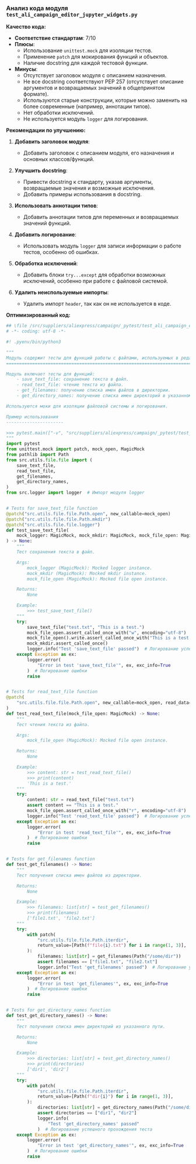 ### **Анализ кода модуля `test_ali_campaign_editor_jupyter_widgets.py`**

**Качество кода:**

- **Соответствие стандартам**: 7/10
- **Плюсы**:
    - Использование `unittest.mock` для изоляции тестов.
    - Применение `patch` для мокирования функций и объектов.
    - Наличие docstring для каждой тестовой функции.
- **Минусы**:
    - Отсутствует заголовок модуля с описанием назначения.
    - Не все docstring соответствуют PEP 257 (отсутствует описание аргументов и возвращаемых значений в общепринятом формате).
    - Используются старые конструкции, которые можно заменить на более современные (например, аннотации типов).
    - Нет обработки исключений.
    - Не используется модуль `logger` для логирования.

**Рекомендации по улучшению:**

1.  **Добавить заголовок модуля**:
    - Добавить заголовок с описанием модуля, его назначения и основных классов/функций.

2.  **Улучшить docstring**:
    - Привести docstring к стандарту, указав аргументы, возвращаемые значения и возможные исключения.
    - Добавить примеры использования в docstring.

3.  **Использовать аннотации типов**:
    - Добавить аннотации типов для переменных и возвращаемых значений функций.

4.  **Добавить логирование**:
    - Использовать модуль `logger` для записи информации о работе тестов, особенно об ошибках.

5.  **Обработка исключений**:
    - Добавить блоки `try...except` для обработки возможных исключений, особенно при работе с файловой системой.

6.  **Удалить неиспользуемые импорты**:
    - Удалить импорт `header`, так как он не используется в коде.

**Оптимизированный код:**

```python
## \file /src/suppliers/aliexpress/campaign/_pytest/test_ali_campaign_editor_jupyter_widgets.py
# -*- coding: utf-8 -*-

#! .pyenv/bin/python3

"""
Модуль содержит тесты для функций работы с файлами, используемых в редакторе кампаний AliExpress.
==========================================================================================

Модуль включает тесты для функций:
    - save_text_file: сохранение текста в файл.
    - read_text_file: чтение текста из файла.
    - get_filenames: получение списка имен файлов в директории.
    - get_directory_names: получение списка имен директорий в указанном пути.

Используются моки для изоляции файловой системы и логирования.

Пример использования
----------------------

>>> pytest.main(["-v", "src/suppliers/aliexpress/campaign/_pytest/test_ali_campaign_editor_jupyter_widgets.py"])
"""
import pytest
from unittest.mock import patch, mock_open, MagicMock
from pathlib import Path
from src.utils.file.file import (
    save_text_file,
    read_text_file,
    get_filenames,
    get_directory_names,
)
from src.logger import logger  # Импорт модуля logger


# Tests for save_text_file function
@patch("src.utils.file.file.Path.open", new_callable=mock_open)
@patch("src.utils.file.file.Path.mkdir")
@patch("src.utils.file.file.logger")
def test_save_text_file(
    mock_logger: MagicMock, mock_mkdir: MagicMock, mock_file_open: MagicMock
) -> None:
    """
    Тест сохранения текста в файл.

    Args:
        mock_logger (MagicMock): Mocked logger instance.
        mock_mkdir (MagicMock): Mocked mkdir instance.
        mock_file_open (MagicMock): Mocked file open instance.

    Returns:
        None

    Example:
        >>> test_save_text_file()
    """
    try:
        save_text_file("test.txt", "This is a test.")
        mock_file_open.assert_called_once_with("w", encoding="utf-8")
        mock_file_open().write.assert_called_once_with("This is a test.")
        mock_mkdir.assert_called_once()
        logger.info("Test 'save_text_file' passed")  # Логирование успешного прохождения теста
    except Exception as ex:
        logger.error(
            "Error in test 'save_text_file'", ex, exc_info=True
        )  # Логирование ошибки
        raise


# Tests for read_text_file function
@patch(
    "src.utils.file.file.Path.open", new_callable=mock_open, read_data="This is a test."
)
def test_read_text_file(mock_file_open: MagicMock) -> None:
    """
    Тест чтения текста из файла.

    Args:
        mock_file_open (MagicMock): Mocked file open instance.

    Returns:
        None

    Example:
        >>> content: str = test_read_text_file()
        >>> print(content)
        'This is a test.'
    """
    try:
        content: str = read_text_file("test.txt")
        assert content == "This is a test."
        mock_file_open.assert_called_once_with("r", encoding="utf-8")
        logger.info("Test 'read_text_file' passed")  # Логирование успешного прохождения теста
    except Exception as ex:
        logger.error(
            "Error in test 'read_text_file'", ex, exc_info=True
        )  # Логирование ошибки
        raise


# Tests for get_filenames function
def test_get_filenames() -> None:
    """
    Тест получения списка имен файлов из директории.

    Returns:
        None

    Example:
        >>> filenames: list[str] = test_get_filenames()
        >>> print(filenames)
        ['file1.txt', 'file2.txt']
    """
    try:
        with patch(
            "src.utils.file.file.Path.iterdir",
            return_value=[Path(f"file{i}.txt") for i in range(1, 3)],
        ):
            filenames: list[str] = get_filenames(Path("/some/dir"))
            assert filenames == ["file1.txt", "file2.txt"]
            logger.info("Test 'get_filenames' passed")  # Логирование успешного прохождения теста
    except Exception as ex:
        logger.error(
            "Error in test 'get_filenames'", ex, exc_info=True
        )  # Логирование ошибки
        raise


# Tests for get_directory_names function
def test_get_directory_names() -> None:
    """
    Тест получения списка имен директорий из указанного пути.

    Returns:
        None

    Example:
        >>> directories: list[str] = test_get_directory_names()
        >>> print(directories)
        ['dir1', 'dir2']
    """
    try:
        with patch(
            "src.utils.file.file.Path.iterdir",
            return_value=[Path(f"dir{i}") for i in range(1, 3)],
        ):
            directories: list[str] = get_directory_names(Path("/some/dir"))
            assert directories == ["dir1", "dir2"]
            logger.info(
                "Test 'get_directory_names' passed"
            )  # Логирование успешного прохождения теста
    except Exception as ex:
        logger.error(
            "Error in test 'get_directory_names'", ex, exc_info=True
        )  # Логирование ошибки
        raise